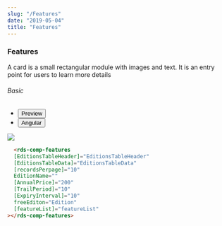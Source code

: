 ```yaml
---
slug: "/Features"
date: "2019-05-04"
title: "Features"
---
```



### Features

<p class="">A card is a small rectangular module with images and text. It is an entry point for users to learn more details</p>

<section class="py-4">
    <h6>Basic</h6>
    <div class="py-3">
      <div class="cust-tabs">
        <ul class="nav nav-tabs" id="myTab" role="tablist">
          <li class="nav-item" role="presentation">
            <button class="nav-link active" id="PreviewBasic-tab" data-bs-toggle="tab" data-bs-target="#PreviewBasic" type="button" role="tab" aria-controls="PreviewBasic" aria-selected="true">Preview </button>
          </li>
          <li class="nav-item" role="presentation">
            <button class="nav-link" id="AngularBasic-tab" data-bs-toggle="tab" data-bs-target="#AngularBasic" type="button" role="tab" aria-controls="AngularBasic" aria-selected="false"><i class="bi bi-code-slash" style="font-size:1.0rem"></i>Angular</button>
          </li>
        </ul>
      </div>
      <div class="tab-content card border" id="myTabContent">
        <div class="tab-pane fade show active" id="PreviewBasic" role="tabpanel" aria-labelledby="PreviewBasic-tab">
         <div class="contents bg-light p-5">
              <div class="row">
                  <img src="/images/edition-list.png" class="img-thumbnail w-100">
            </div>
          
  </div>
        </div>
        <div class="tab-pane fade show" id="AngularBasic" role="tabpanel" aria-labelledby="AngularBasic-tab">
          <div class="contents bg-code">
<div class="row m-0">

```html
  <rds-comp-features
  [EditionsTableHeader]="EditionsTableHeader"
  [EditionsTableData]="EditionsTableData"
  [recordsPerpage]="10"
  EditionName=""
  [AnnualPrice]="200"
  [TrailPeriod]="10"
  [ExpiryInterval]="10"
  freeEditon="Edition"
  [featureList]="featureList"
></rds-comp-features>
```
</div>
</div>
  </div>
        </div>
      </div>
    </div>
  </section>
   